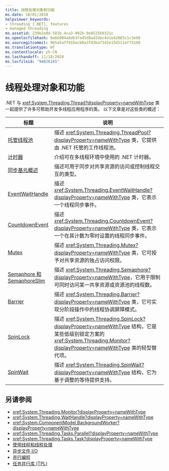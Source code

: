 ```yaml
---
title: 线程处理对象和功能
ms.date: 10/01/2018
helpviewer_keywords:
- threading [.NET], features
- managed threading
ms.assetid: 239b2e8d-581b-4ca3-992b-0e8525b9321c
ms.openlocfilehash: 8a66904a6db3fa45d8a42dec4e1e42883c1c3e98
ms.sourcegitcommit: 965a5af7918acb0a3fd3baf342e15d511ef75188
ms.translationtype: HT
ms.contentlocale: zh-CN
ms.lasthandoff: 11/18/2020
ms.locfileid: "94826165"
---
```

# <a name="threading-objects-and-features"></a>线程处理对象和功能

.NET 与 <xref:System.Threading.Thread?displayProperty=nameWithType> 类一起提供了许多可帮助开发多线程应用程序的类。 以下文章是对这些类的概述：

|标题|说明|  
|-----------|-----------------|  
|[托管线程池](the-managed-thread-pool.md)|描述 <xref:System.Threading.ThreadPool?displayProperty=nameWithType> 类，它提供由 .NET 托管的工作线程池。|  
|[计时器](timers.md)|介绍可在多线程环境中使用的 .NET 计时器。|
|[同步基元概述](overview-of-synchronization-primitives.md)|描述可用于同步对共享资源的访问或控制线程交互的类型。|
|[EventWaitHandle](eventwaithandle.md)|描述 <xref:System.Threading.EventWaitHandle?displayProperty=nameWithType> 类，它表示一个线程同步事件。|
|[CountdownEvent](countdownevent.md)|描述 <xref:System.Threading.CountdownEvent?displayProperty=nameWithType> 类，它表示一个在其计数为零时设置的线程同步事件。|
|[Mutex](mutexes.md)|描述 <xref:System.Threading.Mutex?displayProperty=nameWithType> 类，它可授予对共享资源的独占访问权限。|
|[Semaphore 和 SemaphoreSlim](semaphore-and-semaphoreslim.md)|描述 <xref:System.Threading.Semaphore?displayProperty=nameWithType>，它用于限制可同时访问某一共享资源或资源池的线程数。|
|[Barrier](barrier.md)|描述 <xref:System.Threading.Barrier?displayProperty=nameWithType> 类，它可实现分阶段操作中的线程协调屏障模式。|
|[SpinLock](spinlock.md)|描述 <xref:System.Threading.SpinLock?displayProperty=nameWithType> 结构，它是某些低级别锁定方案的 <xref:System.Threading.Monitor?displayProperty=nameWithType> 类的轻型替代项。|
|[SpinWait](spinwait.md)|描述 <xref:System.Threading.SpinWait?displayProperty=nameWithType> 结构，它为基于调整的等待提供支持。|

## <a name="see-also"></a>另请参阅

- <xref:System.Threading.Monitor?displayProperty=nameWithType>
- <xref:System.Threading.WaitHandle?displayProperty=nameWithType>
- <xref:System.ComponentModel.BackgroundWorker?displayProperty=nameWithType>
- <xref:System.Threading.Tasks.Parallel?displayProperty=nameWithType>
- <xref:System.Threading.Tasks.Task?displayProperty=nameWithType>
- [使用线程和线程处理](using-threads-and-threading.md)
- [异步文件 I/O](../io/asynchronous-file-i-o.md)
- [并行编程](../parallel-programming/index.md)
- [任务并行库 (TPL)](../parallel-programming/task-parallel-library-tpl.md)
